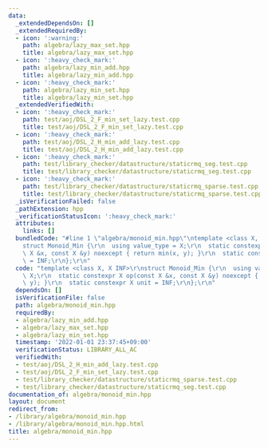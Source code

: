 ```yaml
---
data:
  _extendedDependsOn: []
  _extendedRequiredBy:
  - icon: ':warning:'
    path: algebra/lazy_max_set.hpp
    title: algebra/lazy_max_set.hpp
  - icon: ':heavy_check_mark:'
    path: algebra/lazy_min_add.hpp
    title: algebra/lazy_min_add.hpp
  - icon: ':heavy_check_mark:'
    path: algebra/lazy_min_set.hpp
    title: algebra/lazy_min_set.hpp
  _extendedVerifiedWith:
  - icon: ':heavy_check_mark:'
    path: test/aoj/DSL_2_F_min_set_lazy.test.cpp
    title: test/aoj/DSL_2_F_min_set_lazy.test.cpp
  - icon: ':heavy_check_mark:'
    path: test/aoj/DSL_2_H_min_add_lazy.test.cpp
    title: test/aoj/DSL_2_H_min_add_lazy.test.cpp
  - icon: ':heavy_check_mark:'
    path: test/library_checker/datastructure/staticrmq_seg.test.cpp
    title: test/library_checker/datastructure/staticrmq_seg.test.cpp
  - icon: ':heavy_check_mark:'
    path: test/library_checker/datastructure/staticrmq_sparse.test.cpp
    title: test/library_checker/datastructure/staticrmq_sparse.test.cpp
  _isVerificationFailed: false
  _pathExtension: hpp
  _verificationStatusIcon: ':heavy_check_mark:'
  attributes:
    links: []
  bundledCode: "#line 1 \"algebra/monoid_min.hpp\"\ntemplate <class X, X INF>\r\n\
    struct Monoid_Min {\r\n  using value_type = X;\r\n  static constexpr X op(const\
    \ X &x, const X &y) noexcept { return min(x, y); }\r\n  static constexpr X unit\
    \ = INF;\r\n};\r\n"
  code: "template <class X, X INF>\r\nstruct Monoid_Min {\r\n  using value_type =\
    \ X;\r\n  static constexpr X op(const X &x, const X &y) noexcept { return min(x,\
    \ y); }\r\n  static constexpr X unit = INF;\r\n};\r\n"
  dependsOn: []
  isVerificationFile: false
  path: algebra/monoid_min.hpp
  requiredBy:
  - algebra/lazy_min_add.hpp
  - algebra/lazy_max_set.hpp
  - algebra/lazy_min_set.hpp
  timestamp: '2022-01-01 23:37:45+09:00'
  verificationStatus: LIBRARY_ALL_AC
  verifiedWith:
  - test/aoj/DSL_2_H_min_add_lazy.test.cpp
  - test/aoj/DSL_2_F_min_set_lazy.test.cpp
  - test/library_checker/datastructure/staticrmq_sparse.test.cpp
  - test/library_checker/datastructure/staticrmq_seg.test.cpp
documentation_of: algebra/monoid_min.hpp
layout: document
redirect_from:
- /library/algebra/monoid_min.hpp
- /library/algebra/monoid_min.hpp.html
title: algebra/monoid_min.hpp
---
```

